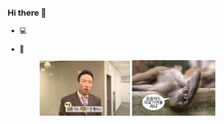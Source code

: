 ### Hi there 👋

<!--
**subin-128/subin-128** is a ✨ _special_ ✨ repository because its `README.md` (this file) appears on your GitHub profile.

Here are some ideas to get you started:

- 🔭 I’m currently working on ...
- 🌱 I’m currently learning ...
- 👯 I’m looking to collaborate on ...
- 🤔 I’m looking for help with ...
- 💬 Ask me about ...
- 📫 How to reach me: ...
- 😄 Pronouns: ...
- ⚡ Fun fact: ...
-->

- 💻
- 🥱

  
    <figure class="half">
      <a href="link"><img src="./resources/20180106_5a506d5b9419c.jpg" width="45%"></a>
      <a href="link"><img src="./resources/KakaoTalk_20230816_013204228.png" width="41.5%"></a>
    </figure>
